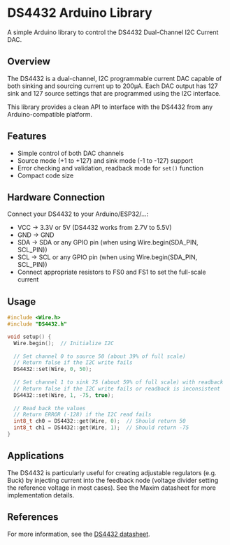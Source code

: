# DS4432 Arduino Library

A simple Arduino library to control the DS4432 Dual-Channel I2C Current DAC.

## Overview

The DS4432 is a dual-channel, I2C programmable current DAC capable of both sinking and sourcing current up to 200μA. Each DAC output has 127 sink and 127 source settings that are programmed using the I2C interface.

This library provides a clean API to interface with the DS4432 from any Arduino-compatible platform.

## Features

- Simple control of both DAC channels
- Source mode (+1 to +127) and sink mode (-1 to -127) support
- Error checking and validation, readback mode for `set()` function
- Compact code size

## Hardware Connection

Connect your DS4432 to your Arduino/ESP32/...:

- VCC → 3.3V or 5V (DS4432 works from 2.7V to 5.5V)
- GND → GND
- SDA → SDA or any GPIO pin (when using Wire.begin(SDA_PIN, SCL_PIN))
- SCL → SCL or any GPIO pin (when using Wire.begin(SDA_PIN, SCL_PIN))
- Connect appropriate resistors to FS0 and FS1 to set the full-scale current

## Usage

```cpp
#include <Wire.h>
#include "DS4432.h"

void setup() {
  Wire.begin();  // Initialize I2C
  
  // Set channel 0 to source 50 (about 39% of full scale)
  // Return false if the I2C write fails
  DS4432::set(Wire, 0, 50);
  
  // Set channel 1 to sink 75 (about 59% of full scale) with readback
  // Return false if the I2C write fails or readback is inconsistent
  DS4432::set(Wire, 1, -75, true);
  
  // Read back the values
  // Return ERROR (-128) if the I2C read fails
  int8_t ch0 = DS4432::get(Wire, 0);  // Should return 50
  int8_t ch1 = DS4432::get(Wire, 1);  // Should return -75
}
```

## Applications

The DS4432 is particularly useful for creating adjustable regulators (e.g. Buck) by injecting current into the feedback node (voltage divider setting the reference voltage in most cases). See the Maxim datasheet for more implementation details.

## References

For more information, see the [DS4432 datasheet](https://datasheets.maximintegrated.com/en/ds/DS4432.pdf).
